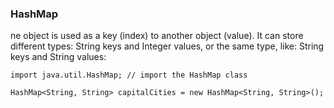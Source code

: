 ### HashMap
ne object is used as a key (index) to another object (value). It can store different types: String keys and Integer values, or the same type, like: String keys and String values:
```
import java.util.HashMap; // import the HashMap class

HashMap<String, String> capitalCities = new HashMap<String, String>();
```